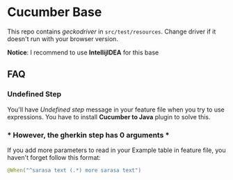 #  Cucumber Base
This repo contains *geckodriver* in `src/test/resources`. Change driver if it doesn't run with your browser version.

**Notice**: I recommend to use **IntellijIDEA** for this base

## FAQ 
### Undefined Step
You'll have *Undefined step* message in your feature file when you try to use expressions. You have to install **Cucumber to Java** plugin to solve this. 
### * However, the gherkin step has 0 arguments *
If you add more parameters to read in your Example table in feature file, you haven't forget follow this format:
~~~Java
@When("^sarasa text (.*) more sarasa text")
~~~


